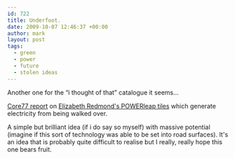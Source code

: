 ```yaml
---
id: 722
title: Underfoot.
date: 2009-10-07 12:46:37 +00:00
author: mark
layout: post
tags:
  - green
  - power
  - future
  - stolen ideas
---
```

Another one for the &#8220;i thought of that&#8221; catalogue it seems&#8230;

[Core77 report](http://www.core77.com/blog/object_culture/progress_on_powerleap_energyharnessing_floor_tiles_14870.asp) on [Elizabeth Redmond's POWERleap tiles](http://changents.com/powerleaper) which generate electricity from being walked over.

A simple but brilliant idea (if i do say so myself) with massive potential (imagine if this sort of technology was able to be set into road surfaces). It's an idea that is probably quite difficult to realise but I really, really hope this one bears fruit.
